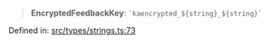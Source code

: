 > **EncryptedFeedbackKey**: `` `kaencrypted_${string}_${string}` ``

Defined in: [src/types/strings.ts:73](https://github.com/bhavjitChauhan/khan-api/blob/67d30ab4498111952301bcaddbef9a132bf75105/src/types/strings.ts#L73)
